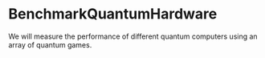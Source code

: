 # BenchmarkQuantumHardware
We will measure the performance of different quantum computers using an array of quantum games.
